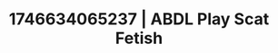 ---
categories:
- AI-generated
- Eco-erotica
- Erotic friction
- Soft spanking
- Moonlit passion
- ASMR
- Virtual intimacy
- Cosplay
image: /assets/images/1746634065237.jpg
layout: post
seo:
  description: Featured content with sensual ABDL Play, Scat Fetish. HD images available.
  keywords: ABDL Play, Scat Fetish
  og_image: /assets/images/1746634065237.jpg
  schema_type: VisualArtwork
tags:
- ABDL Play
- Scat Fetish
- '#1746634065237'
title: 1746634065237 | ABDL Play Scat Fetish
---